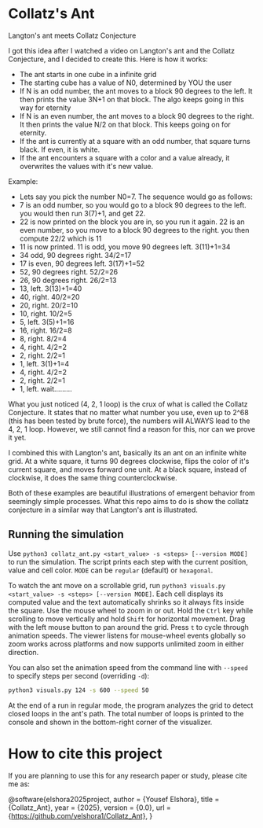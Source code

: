 # Collatz's Ant
Langton's ant meets Collatz Conjecture

I got this idea after I watched a video on Langton's ant and the Collatz Conjecture, and I decided to create this. Here is how it works:
- The ant starts in one cube in a infinite grid
- The starting cube has a value of N0, determined by YOU the user
- If N is an odd number, the ant moves to a block 90 degrees to the left. It then prints the value 3N+1 on that block. The algo keeps going in this way for eternity
- If N is an even number, the ant moves to a block 90 degrees to the right. It then prints the value N/2 on that block. This keeps going on for eternity.
- If the ant is currently at a square with an odd number, that square turns black. If even, it is white.
- If the ant encounters a square with a color and a value already, it overwrites the values with it's new value.

Example:
- Lets say you pick the number N0=7. The sequence would go as follows:
-   7 is an odd number, so you would go to a block 90 degrees to the left. you would then run 3(7)+1, and get 22.
-   22 is now printed on the block you are in, so you run it again. 22 is an even number, so you move to a block 90 degrees to the right. you then compute 22/2 which is 11
-   11 is now printed. 11 is odd, you move 90 degrees left. 3(11)+1=34
-   34 odd, 90 degrees right. 34/2=17
-   17 is even, 90 degrees left. 3(17)+1=52
-   52, 90 degrees right. 52/2=26
-   26, 90 degrees right. 26/2=13
-   13, left. 3(13)+1=40
-   40, right. 40/2=20
-   20, right. 20/2=10
-   10, right. 10/2=5
-   5, left. 3(5)+1=16
-   16, right. 16/2=8
-   8, right. 8/2=4
-   4, right. 4/2=2
-   2, right. 2/2=1
-   1, left. 3(1)+1=4
-   4, right. 4/2=2
-   2, right. 2/2=1
-   1, left. wait.........

What you just noticed (4, 2, 1 loop) is the crux of what is called the Collatz Conjecture. It states that no matter what number you use, even up to 2^68 (this has been tested by brute force), the numbers will ALWAYS lead to the 4, 2, 1 loop. However, we still cannot find a reason for this, nor can we prove it yet.

I combined this with Langton's ant, basically its an ant on an infinite white grid. At a white square, it turns 90 degrees clockwise, flips the color of it's current square, and moves forward one unit. At a black square, instead of clockwise, it does the same thing counterclockwise.

Both of these examples are beautiful illustrations of emergent behavior from seemingly simple processes. What this repo aims to do is show the collatz conjecture in a similar way that Langton's ant is illustrated.


## Running the simulation

Use `python3 collatz_ant.py <start_value> -s <steps> [--version MODE]` to run the simulation. The script prints each step with the current position, value and cell color. `MODE` can be `regular` (default) or `hexagonal`.

To watch the ant move on a scrollable grid, run `python3 visuals.py <start_value> -s <steps> [--version MODE]`.
Each cell displays its computed value and the text automatically shrinks so it always fits inside the square. Use the mouse wheel to zoom in or out.
Hold the `Ctrl` key while scrolling to move vertically and hold `Shift` for horizontal movement. Drag with the left mouse button to pan around the grid. Press `t` to cycle through animation speeds. The viewer listens for mouse-wheel events globally so zoom works across platforms and now supports unlimited zoom in either direction.

You can also set the animation speed from the command line with `--speed` to specify steps per second (overriding `-d`):

```bash
python3 visuals.py 124 -s 600 --speed 50
```

At the end of a run in regular mode, the program analyzes the grid to detect
closed loops in the ant's path. The total number of loops is printed to the
console and shown in the bottom-right corner of the visualizer.

# How to cite this project

If you are planning to use this for any research paper or study, please cite me as:

@software{elshora2025project,
  author = {Yousef Elshora},
  title = {Collatz_Ant},
  year = {2025},
  version = {0.0},
  url = {https://github.com/yelshora1/Collatz_Ant},
}

